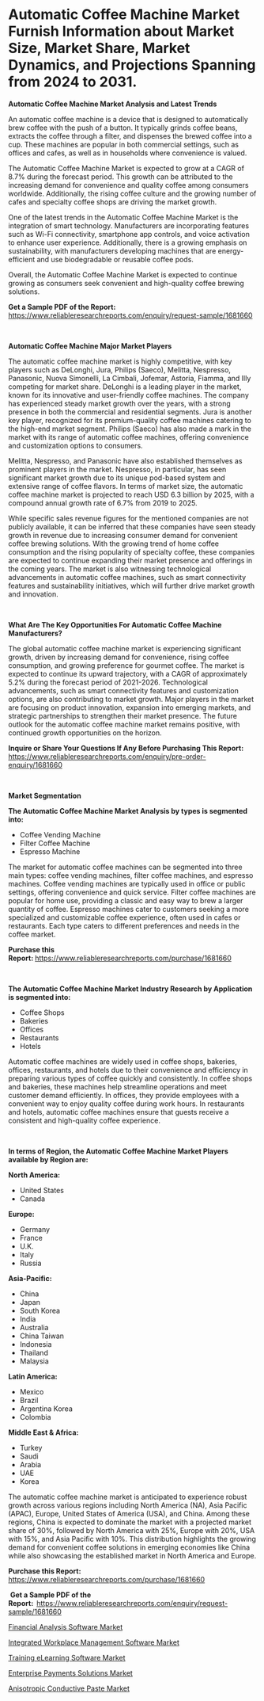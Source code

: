<p><h1>Automatic Coffee Machine Market Furnish Information about Market Size, Market Share, Market Dynamics, and Projections Spanning from 2024 to 2031.</h1></p><p><strong>Automatic Coffee Machine Market Analysis and Latest Trends</strong></p>
<p><p>An automatic coffee machine is a device that is designed to automatically brew coffee with the push of a button. It typically grinds coffee beans, extracts the coffee through a filter, and dispenses the brewed coffee into a cup. These machines are popular in both commercial settings, such as offices and cafes, as well as in households where convenience is valued.</p><p>The Automatic Coffee Machine Market is expected to grow at a CAGR of 8.7% during the forecast period. This growth can be attributed to the increasing demand for convenience and quality coffee among consumers worldwide. Additionally, the rising coffee culture and the growing number of cafes and specialty coffee shops are driving the market growth.</p><p>One of the latest trends in the Automatic Coffee Machine Market is the integration of smart technology. Manufacturers are incorporating features such as Wi-Fi connectivity, smartphone app controls, and voice activation to enhance user experience. Additionally, there is a growing emphasis on sustainability, with manufacturers developing machines that are energy-efficient and use biodegradable or reusable coffee pods.</p><p>Overall, the Automatic Coffee Machine Market is expected to continue growing as consumers seek convenient and high-quality coffee brewing solutions.</p></p>
<p><strong>Get a Sample PDF of the Report:&nbsp;</strong> <a href="https://www.reliableresearchreports.com/enquiry/request-sample/1681660">https://www.reliableresearchreports.com/enquiry/request-sample/1681660</a></p>
<p>&nbsp;</p>
<p><strong>Automatic Coffee Machine Major Market Players</strong></p>
<p><p>The automatic coffee machine market is highly competitive, with key players such as DeLonghi, Jura, Philips (Saeco), Melitta, Nespresso, Panasonic, Nuova Simonelli, La Cimbali, Jofemar, Astoria, Fiamma, and Illy competing for market share. DeLonghi is a leading player in the market, known for its innovative and user-friendly coffee machines. The company has experienced steady market growth over the years, with a strong presence in both the commercial and residential segments. Jura is another key player, recognized for its premium-quality coffee machines catering to the high-end market segment. Philips (Saeco) has also made a mark in the market with its range of automatic coffee machines, offering convenience and customization options to consumers.</p><p>Melitta, Nespresso, and Panasonic have also established themselves as prominent players in the market. Nespresso, in particular, has seen significant market growth due to its unique pod-based system and extensive range of coffee flavors. In terms of market size, the automatic coffee machine market is projected to reach USD 6.3 billion by 2025, with a compound annual growth rate of 6.7% from 2019 to 2025.</p><p>While specific sales revenue figures for the mentioned companies are not publicly available, it can be inferred that these companies have seen steady growth in revenue due to increasing consumer demand for convenient coffee brewing solutions. With the growing trend of home coffee consumption and the rising popularity of specialty coffee, these companies are expected to continue expanding their market presence and offerings in the coming years. The market is also witnessing technological advancements in automatic coffee machines, such as smart connectivity features and sustainability initiatives, which will further drive market growth and innovation.</p></p>
<p>&nbsp;</p>
<p><strong>What Are The Key Opportunities For Automatic Coffee Machine Manufacturers?</strong></p>
<p><p>The global automatic coffee machine market is experiencing significant growth, driven by increasing demand for convenience, rising coffee consumption, and growing preference for gourmet coffee. The market is expected to continue its upward trajectory, with a CAGR of approximately 5.2% during the forecast period of 2021-2026. Technological advancements, such as smart connectivity features and customization options, are also contributing to market growth. Major players in the market are focusing on product innovation, expansion into emerging markets, and strategic partnerships to strengthen their market presence. The future outlook for the automatic coffee machine market remains positive, with continued growth opportunities on the horizon.</p></p>
<p><strong>Inquire or Share Your Questions If Any Before Purchasing This Report:</strong> <a href="https://www.reliableresearchreports.com/enquiry/pre-order-enquiry/1681660">https://www.reliableresearchreports.com/enquiry/pre-order-enquiry/1681660</a></p>
<p>&nbsp;</p>
<p><strong>Market Segmentation</strong></p>
<p><strong>The Automatic Coffee Machine Market Analysis by types is segmented into:</strong></p>
<p><ul><li>Coffee Vending Machine</li><li>Filter Coffee Machine</li><li>Espresso Machine</li></ul></p>
<p><p>The market for automatic coffee machines can be segmented into three main types: coffee vending machines, filter coffee machines, and espresso machines. Coffee vending machines are typically used in office or public settings, offering convenience and quick service. Filter coffee machines are popular for home use, providing a classic and easy way to brew a larger quantity of coffee. Espresso machines cater to customers seeking a more specialized and customizable coffee experience, often used in cafes or restaurants. Each type caters to different preferences and needs in the coffee market.</p></p>
<p><strong>Purchase this Report:&nbsp;</strong><a href="https://www.reliableresearchreports.com/purchase/1681660">https://www.reliableresearchreports.com/purchase/1681660</a></p>
<p>&nbsp;</p>
<p><strong>The Automatic Coffee Machine Market Industry Research by Application is segmented into:</strong></p>
<p><ul><li>Coffee Shops</li><li>Bakeries</li><li>Offices</li><li>Restaurants</li><li>Hotels</li></ul></p>
<p><p>Automatic coffee machines are widely used in coffee shops, bakeries, offices, restaurants, and hotels due to their convenience and efficiency in preparing various types of coffee quickly and consistently. In coffee shops and bakeries, these machines help streamline operations and meet customer demand efficiently. In offices, they provide employees with a convenient way to enjoy quality coffee during work hours. In restaurants and hotels, automatic coffee machines ensure that guests receive a consistent and high-quality coffee experience.</p></p>
<p>&nbsp;</p>
<p><strong>In terms of Region, the Automatic Coffee Machine Market Players available by Region are:</strong></p>
<p>
    <p> <strong> North America: </strong>
        <ul>
            <li>United States</li>
            <li>Canada</li>
        </ul>
        </p> 
    <p> <strong> Europe: </strong>
        <ul>
            <li>Germany</li>
            <li>France</li>
            <li>U.K.</li>
            <li>Italy</li>
            <li>Russia</li>
        </ul>
        </p> 
    <p> <strong> Asia-Pacific: </strong>
        <ul>
            <li>China</li>
            <li>Japan</li>
            <li>South Korea</li>
            <li>India</li>
            <li>Australia</li>
            <li>China Taiwan</li>
            <li>Indonesia</li>
            <li>Thailand</li>
            <li>Malaysia</li>
        </ul>
        </p> 
    <p> <strong> Latin America: </strong>
        <ul>
            <li>Mexico</li>
            <li>Brazil</li>
            <li>Argentina Korea</li>
            <li>Colombia</li>
        </ul>
        </p> 
    <p> <strong> Middle East & Africa: </strong>
        <ul>
            <li>Turkey</li>
            <li>Saudi</li>
            <li>Arabia</li>
            <li>UAE</li>
            <li>Korea</li>
        </ul>
    </p>
    </p>
<p><p>The automatic coffee machine market is anticipated to experience robust growth across various regions including North America (NA), Asia Pacific (APAC), Europe, United States of America (USA), and China. Among these regions, China is expected to dominate the market with a projected market share of 30%, followed by North America with 25%, Europe with 20%, USA with 15%, and Asia Pacific with 10%. This distribution highlights the growing demand for convenient coffee solutions in emerging economies like China while also showcasing the established market in North America and Europe.</p></p>
<p><strong>Purchase this Report: </strong><a href="https://www.reliableresearchreports.com/purchase/1681660">https://www.reliableresearchreports.com/purchase/1681660</a></p>
<p>&nbsp;<strong>Get a Sample PDF of the Report:&nbsp;&nbsp;</strong><a href="https://www.reliableresearchreports.com/enquiry/request-sample/1681660">https://www.reliableresearchreports.com/enquiry/request-sample/1681660</a></p>
<p><strong></strong></p>
<p><p><a href="https://medium.com/@jaremington56468/financial-analysis-software-market-the-key-to-successful-business-strategy-forecast-till-2031-71e4b460a693">Financial Analysis Software Market</a></p><p><a href="https://medium.com/@lauryframi644/integrated-workplace-management-software-market-furnishes-information-on-market-share-market-cb4c679833d8">Integrated Workplace Management Software Market</a></p><p><a href="https://medium.com/@hannahrivera83/training-elearning-software-market-trends-and-market-analysis-forecasted-for-period-2024-2031-67643c7f5ecc">Training eLearning Software Market</a></p><p><a href="https://medium.com/@jaremington56468/enterprise-payments-solutions-market-report-reveals-the-latest-trends-and-growth-opportunities-of-3e9d86983ef4">Enterprise Payments Solutions Market</a></p><p><a href="https://github.com/wusalecollins540tpqoz/Market-Research-Report-List-1/blob/main/anisotropic-conductive-paste-market.md">Anisotropic Conductive Paste Market</a></p></p>